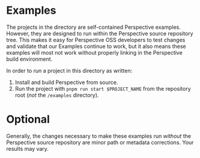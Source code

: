 # Examples

The projects in the directory are self-contained Perspective examples. However,
they are designed to run within the Perspective source repository tree. This
makes it easy for Perspective OSS developers to test changes and validate that
our Examples continue to work, but it also means these examples will most not
work without properly linking in the Perspective build environment.

In order to _run_ a project in this directory as written:

1. Install and build Perspective from source.
2. Run the project with `pnpm run start $PROJECT_NAME` from the repository root
   (_not_ the `/examples` directory).

# Optional

Generally, the changes necessary to make these examples run _without_ the
Perspective source repository are minor path or metadata corrections. Your
results may vary.
